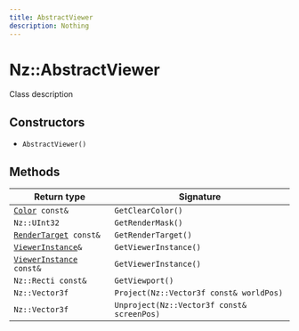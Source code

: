 ```yaml
---
title: AbstractViewer
description: Nothing
---
```


# Nz::AbstractViewer

Class description

## Constructors

- `AbstractViewer()`

## Methods

| Return type | Signature |
| ----------- | --------- |
| [`Color`](documentation/generated/Core/Color.md)` const&` | `GetClearColor()` |
| `Nz::UInt32` | `GetRenderMask()` |
| [`RenderTarget`](documentation/generated/Renderer/RenderTarget.md)` const&` | `GetRenderTarget()` |
| [`ViewerInstance`](documentation/generated/Graphics/ViewerInstance.md)`&` | `GetViewerInstance()` |
| [`ViewerInstance`](documentation/generated/Graphics/ViewerInstance.md)` const&` | `GetViewerInstance()` |
| `Nz::Recti const&` | `GetViewport()` |
| `Nz::Vector3f` | `Project(Nz::Vector3f const& worldPos)` |
| `Nz::Vector3f` | `Unproject(Nz::Vector3f const& screenPos)` |
